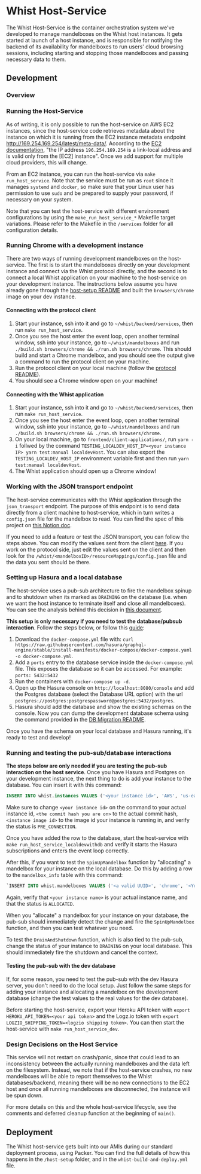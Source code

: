 # Whist Host-Service

The Whist Host-Service is the container orchestration system we've developed to manage mandelboxes on the Whist host instances. It gets started at launch of a host instance, and is responsible for notifying the backend of its availability for mandelboxes to run users' cloud browsing sessions, including starting and stopping those mandelboxes and passing necessary data to them.

## Development

### Overview

### Running the Host-Service

As of writing, it is only possible to run the host-service on AWS EC2 instances, since the host-service code retrieves metadata about the instance on which it is running from the EC2 instance metadata endpoint <http://169.254.169.254/latest/meta-data/>. According to the [EC2 documentation](https://docs.aws.amazon.com/AWSEC2/latest/UserGuide/instancedata-data-retrieval.html), "the IP address `196.254.169.254` is a link-local address and is valid only from the [EC2] instance". Once we add support for multiple cloud providers, this will change.

From an EC2 instance, you can run the host-service via `make run_host_service`. Note that the service must be run as `root` since it manages `systemd` and `docker`, so make sure that your Linux user has permission to use `sudo` and be prepared to supply your password, if necessary on your system.

Note that you can test the host-service with different environment configurations by using the `make_run_host_service_*` Makefile target variations. Please refer to the Makefile in the `/services` folder for all configuration details.

### Running Chrome with a development instance

There are two ways of running development mandelboxes on the host-service. The first is to start the mandelboxes directly on your development instance and connect via the Whist protocol directly, and the second is to connect a local Whist application on your machine to the host-service on your development instance. The instructions below assume you have already gone through the [host-setup README](https://github.com/whisthq/whist/blob/dev/host-setup/README.md#setting-up-a-development-instance) and built the `browsers/chrome` image on your dev instance.

#### Connecting with the protocol client

1. Start your instance, ssh into it and go to `~/whist/backend/services`, then run `make run_host_service`.
2. Once you see the host enter the event loop, open another terminal window, ssh into your instance, go to `~/whist/mandelboxes` and run `./build.sh browsers/chrome && ./run.sh browsers/chrome`. This should build and start a Chrome mandelbox, and you should see the output give a command to run the protocol client on your machine.
3. Run the protocol client on your local machine (follow the [protocol README](../protocol/README.md#building-the-protocol)).
4. You should see a Chrome window open on your machine!

#### Connecting with the Whist application

1. Start your instance, ssh into it and go to `~/whist/backend/services`, then run `make run_host_service`.
2. Once you see the host enter the event loop, open another terminal window, ssh into your instance, go to `~/whist/mandelboxes` and run `./build.sh browsers/chrome && ./run.sh browsers/chrome`.
3. On your local machine, go to `frontend/client-applications/`, run `yarn -i` follwed by the command
   `TESTING_LOCALDEV_HOST_IP=<your instance IP> yarn test:manual localdevHost`. You can also export the `TESTING_LOCALDEV_HOST_IP` environment variable first and then run `yarn test:manual localdevHost`.
4. The Whist application should open up a Chrome window!

### Working with the JSON transport endpoint

The host-service communicates with the Whist application through the `json_transport` endpoint. The purpose of this endpoint is to send data directly from a client machine to host-service, which in turn writes a `config.json` file for the mandelbox to read. You can find the spec of this project on [this Notion doc](https://www.notion.so/whisthq/4d91593ea0e0438b8bdb14c25c219d55?v=0c3983cf062d4c3d96ac2a65eb31761b&p=21ada58db10249c2bce9158578873261).

If you need to add a feature or test the JSON transport, you can follow the steps above. You can modify the values sent from the client [here](https://github.com/whisthq/whist/blob/9cd531e5ea52a7c5abe4c1e21c8ce6e83e21170f/client-applications/src/main/flows/mandelbox/index.ts#L30). If you work on the protocol side, just edit the values sent on the client and then look for the `/whist/<mandelboxID>/resourceMappings/config.json` file and the data you sent should be there.

### Setting up Hasura and a local database

The host-service uses a pub-sub architecture to fire the mandelbox spinup and to shutdown when its marked as `DRAINING` on the database (i.e. when we want the host instance to terminate itself and close all mandelboxes). You can see the analysis behind this decision in [this document](https://www.notion.so/whisthq/Implementing-a-PubSub-822ddcbcdde545e89379e7c7dfa25d71).

**This setup is only necessary if you need to test the database/pubsub interaction**. Follow the steps below, or follow this [guide](https://hasura.io/docs/latest/graphql/core/getting-started/docker-simple.html):

1. Download the `docker-compose.yml` file with:
   `curl https://raw.githubusercontent.com/hasura/graphql-engine/stable/install-manifests/docker-compose/docker-compose.yaml -o docker-compose.yml`.
2. Add a `ports` entry to the database service inside the `docker-compose.yml` file. This exposes the database so it can be accessed. For example: `ports: 5432:5432`
3. Run the containers with `docker-compose up -d`.
4. Open up the Hasura console on `http://localhost:8080/console` and add the Postgres database (select the Database URL option) with the url `postgres://postgres:postgrespassword@postgres:5432/postgres`.
5. Hasura should add the database and show the existing schemas on the console. Now you can dump the development database schema using the command provided in the [DB Migration README](https://github.com/whisthq/whist/blob/dev/.github/actions/db-migration/README.md#command-to-dump-the-database-schema).

Once you have the schema on your local database and Hasura running, it's ready to test and develop!

### Running and testing the pub-sub/database interactions

**The steps below are only needed if you are testing the pub-sub interaction on the host service**. Once you have Hasura and Postgres on your development instance, the next thing to do is add your instance to the database. You can insert it with this command:

```SQL
INSERT INTO whist.instances VALUES ('<your instance id>', 'AWS', 'us-east-1', '<instance image id>', '<commit hash you are on>', '54.89.132.206', 'g4dn.xlarge', 2, 'PRE_CONNECTION', '2022-02-01T20:46:47.500Z', '2022-02-01T20:46:47.500Z');
```

Make sure to change `<your instance id>` on the command to your actual instance id, `<the commit hash you are on>` to the actual commit hash, `<instance image id>` to the image id your instance is running in, and verify the status is `PRE_CONNECTION`.

Once you have added the row to the database, start the host-service with `make run_host_service_localdevwithdb` and verify it starts the Hasura subscriptions and enters the event loop correctly.

After this, if you want to test the `SpinUpMandelbox` function by "allocating" a mandelbox for your instance on the local database. Do this by adding a row to the `mandelbox_info` table with this command:

```SQL
`INSERT INTO whist.mandelboxes VALUES ('<a valid UUID>', 'chrome', '<Your instance id>', 'test-user-id', 1234567890, 'ALLOCATED', '2022-02-01T20:46:47.500Z');`
```

Again, verify that `<your instance name>` is your actual instance name, and that the status is `ALLOCATED`.

When you "allocate" a mandelbox for your instance on your database, the pub-sub should immediately detect the change and fire the `SpinUpMandelbox` function, and then you can test whatever you need.

To test the `DrainAndShutdown` function, which is also tied to the pub-sub, change the status of your instance to `DRAINING` on your local database. This should immediately fire the shutdown and cancel the context.

#### Testing the pub-sub with the dev database

If, for some reason, you need to test the pub-sub with the dev Hasura server, you don't need to do the local setup. Just follow the same steps for adding your instance and allocating a mandelbox on the development database (change the test values to the real values for the dev database).

Before starting the host-service, export your Heroku API token with `export HEROKU_API_TOKEN=<your api token>` and the Logz.io token with `export LOGZIO_SHIPPING_TOKEN=<logzio shipping token>`. You can then start the host-service with `make run_host_service_dev`.

### Design Decisions on the Host Service

This service will not restart on crash/panic, since that could lead to an inconsistency between the actually running mandelboxes and the data left on the filesystem. Instead, we note that if the host-service crashes, no new mandelboxes will be able to report themselves to the Whist databases/backend, meaning there will be no new connections to the EC2 host and once all running mandelboxes are disconnected, the instance will be spun down.

For more details on this and the whole host-service lifecycle, see the comments and deferred cleanup function at the beginning of `main()`.

## Deployment

The Whist host-service gets built into our AMIs during our standard deployment process, using Packer. You can find the full details of how this happens in the `/host-setup` folder, and in the `whist-build-and-deploy.yml` file.
